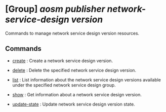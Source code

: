 # [Group] _aosm publisher network-service-design version_

Commands to manage network service design version resources.

## Commands

- [create](/Commands/aosm/publisher/network-service-design/version/_create.md)
: Create a network service design version.

- [delete](/Commands/aosm/publisher/network-service-design/version/_delete.md)
: Delete the specified network service design version.

- [list](/Commands/aosm/publisher/network-service-design/version/_list.md)
: List information about the network service design versions available under the specified network service design group.

- [show](/Commands/aosm/publisher/network-service-design/version/_show.md)
: Get information about a network service design version.

- [update-state](/Commands/aosm/publisher/network-service-design/version/_update-state.md)
: Update network service design version state.
